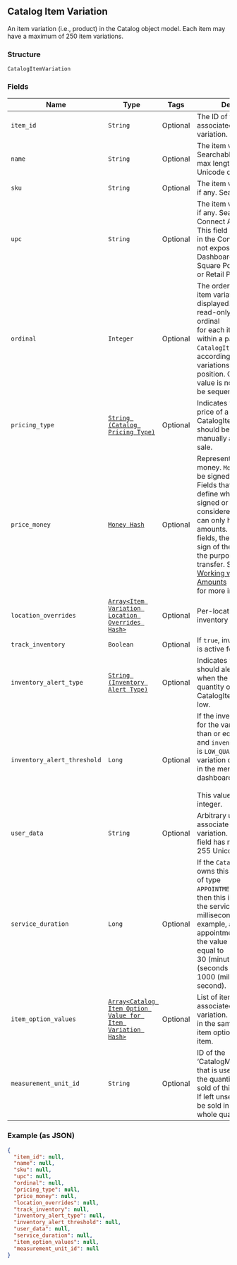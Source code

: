 ## Catalog Item Variation

An item variation (i.e., product) in the Catalog object model. Each item
may have a maximum of 250 item variations.

### Structure

`CatalogItemVariation`

### Fields

| Name | Type | Tags | Description |
|  --- | --- | --- | --- |
| `item_id` | `String` | Optional | The ID of the `CatalogItem` associated with this item variation. Searchable. |
| `name` | `String` | Optional | The item variation's name. Searchable. This field has max length of 255 Unicode code points. |
| `sku` | `String` | Optional | The item variation's SKU, if any. Searchable. |
| `upc` | `String` | Optional | The item variation's UPC, if any. Searchable in the Connect API.<br>This field is only exposed in the Connect API. It is not exposed in Square's Dashboard,<br>Square Point of Sale app or Retail Point of Sale app. |
| `ordinal` | `Integer` | Optional | The order in which this item variation should be displayed. This value is read-only. On writes, the ordinal<br>for each item variation within a parent `CatalogItem` is set according to the item variations's<br>position. On reads, the value is not guaranteed to be sequential or unique. |
| `pricing_type` | [`String (Catalog Pricing Type)`]($m/CatalogPricingType) | Optional | Indicates whether the price of a CatalogItemVariation should be entered manually at the time of sale. |
| `price_money` | [`Money Hash`](/doc/models/money.md) | Optional | Represents an amount of money. `Money` fields can be signed or unsigned.<br>Fields that do not explicitly define whether they are signed or unsigned are<br>considered unsigned and can only hold positive amounts. For signed fields, the<br>sign of the value indicates the purpose of the money transfer. See<br>[Working with Monetary Amounts](https://developer.squareup.com/docs/build-basics/working-with-monetary-amounts)<br>for more information. |
| `location_overrides` | [`Array<Item Variation Location Overrides Hash>`]($m/ItemVariationLocationOverrides) | Optional | Per-location price and inventory overrides. |
| `track_inventory` | `Boolean` | Optional | If `true`, inventory tracking is active for the variation. |
| `inventory_alert_type` | [`String (Inventory Alert Type)`]($m/InventoryAlertType) | Optional | Indicates whether Square should alert the merchant when the inventory quantity of a CatalogItemVariation is low. |
| `inventory_alert_threshold` | `Long` | Optional | If the inventory quantity for the variation is less than or equal to this value and `inventory_alert_type`<br>is `LOW_QUANTITY`, the variation displays an alert in the merchant dashboard.<br><br>This value is always an integer. |
| `user_data` | `String` | Optional | Arbitrary user metadata to associate with the item variation. Searchable. This field has max length of 255 Unicode code points. |
| `service_duration` | `Long` | Optional | If the `CatalogItem` that owns this item variation is of type<br>`APPOINTMENTS_SERVICE`, then this is the duration of the service in milliseconds. For<br>example, a 30 minute appointment would have the value `1800000`, which is equal to<br>30 (minutes) * 60 (seconds per minute) * 1000 (milliseconds per second). |
| `item_option_values` | [`Array<Catalog Item Option Value for Item Variation Hash>`]($m/CatalogItemOptionValueForItemVariation) | Optional | List of item option values associated with this item variation. Listed<br>in the same order as the item options of the parent item. |
| `measurement_unit_id` | `String` | Optional | ID of the ‘CatalogMeasurementUnit’ that is used to measure the quantity<br>sold of this item variation. If left unset, the item will be sold in<br>whole quantities. |

### Example (as JSON)

```json
{
  "item_id": null,
  "name": null,
  "sku": null,
  "upc": null,
  "ordinal": null,
  "pricing_type": null,
  "price_money": null,
  "location_overrides": null,
  "track_inventory": null,
  "inventory_alert_type": null,
  "inventory_alert_threshold": null,
  "user_data": null,
  "service_duration": null,
  "item_option_values": null,
  "measurement_unit_id": null
}
```

